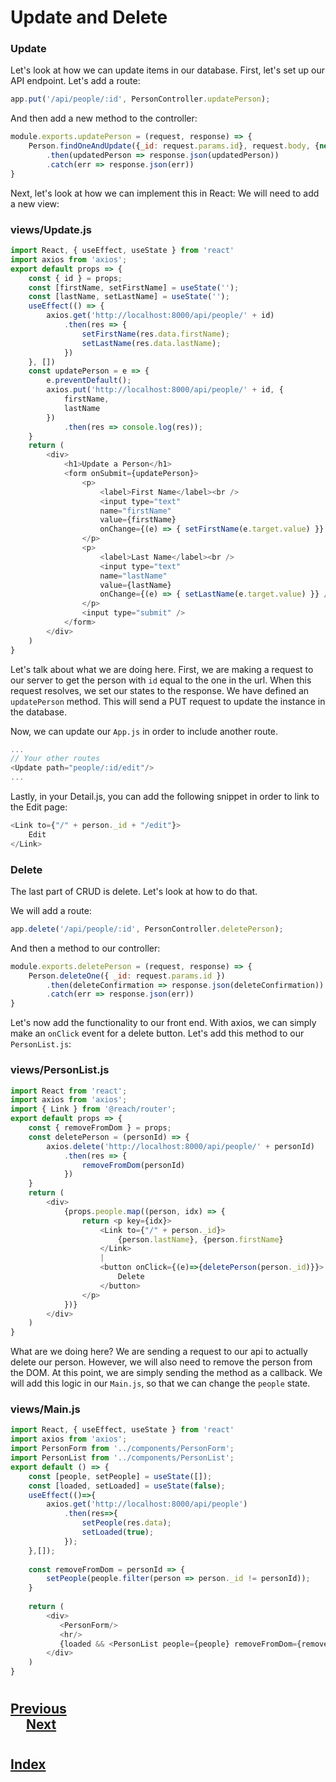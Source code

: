 # Update and Delete
### __Update__
Let's look at how we can update items in our database. First, let's set up our API endpoint. Let's add a route:
```js
app.put('/api/people/:id', PersonController.updatePerson);
```
And then add a new method to the controller:
```js
module.exports.updatePerson = (request, response) => {
    Person.findOneAndUpdate({_id: request.params.id}, request.body, {new:true})
        .then(updatedPerson => response.json(updatedPerson))
        .catch(err => response.json(err))
}
```
Next, let's look at how we can implement this in React: We will need to add a new view:

### __views/Update.js__
```js
import React, { useEffect, useState } from 'react'
import axios from 'axios';
export default props => {
    const { id } = props;
    const [firstName, setFirstName] = useState('');
    const [lastName, setLastName] = useState('');
    useEffect(() => {
        axios.get('http://localhost:8000/api/people/' + id)
            .then(res => {
                setFirstName(res.data.firstName);
                setLastName(res.data.lastName);
            })
    }, [])
    const updatePerson = e => {
        e.preventDefault();
        axios.put('http://localhost:8000/api/people/' + id, {
            firstName,
            lastName
        })
            .then(res => console.log(res));
    }
    return (
        <div>
            <h1>Update a Person</h1>
            <form onSubmit={updatePerson}>
                <p>
                    <label>First Name</label><br />
                    <input type="text" 
                    name="firstName" 
                    value={firstName} 
                    onChange={(e) => { setFirstName(e.target.value) }} />
                </p>
                <p>
                    <label>Last Name</label><br />
                    <input type="text" 
                    name="lastName"
                    value={lastName} 
                    onChange={(e) => { setLastName(e.target.value) }} />
                </p>
                <input type="submit" />
            </form>
        </div>
    )
}
```
Let's talk about what we are doing here. First, we are making a request to our server to get the person with `id` equal to the one in the url. When this request resolves, we set our states to the response. We have defined an `updatePerson` method. This will send a PUT request to update the instance in the database.

Now, we can update our `App.js` in order to include another route.
```js
...
// Your other routes
<Update path="people/:id/edit"/>
...
```
Lastly, in your Detail.js, you can add the following snippet in order to link to the Edit page:
```js
<Link to={"/" + person._id + "/edit"}>
    Edit
</Link>
```
### __Delete__
The last part of CRUD is delete. Let's look at how to do that.

We will add a route:
```js
app.delete('/api/people/:id', PersonController.deletePerson);
```
And then a method to our controller:
```js
module.exports.deletePerson = (request, response) => {
    Person.deleteOne({ _id: request.params.id })
        .then(deleteConfirmation => response.json(deleteConfirmation))
        .catch(err => response.json(err))
}
```
Let's now add the functionality to our front end. With axios, we can simply make an `onClick` event for a delete button. Let's add this method to our `PersonList.js`:

### __views/PersonList.js__
```js
import React from 'react';
import axios from 'axios';
import { Link } from '@reach/router';
export default props => {
    const { removeFromDom } = props;
    const deletePerson = (personId) => {
        axios.delete('http://localhost:8000/api/people/' + personId)
            .then(res => {
                removeFromDom(personId)
            })
    }
    return (
        <div>
            {props.people.map((person, idx) => {
                return <p key={idx}>
                    <Link to={"/" + person._id}>
                        {person.lastName}, {person.firstName}
                    </Link>
                    |
                    <button onClick={(e)=>{deletePerson(person._id)}}>
                        Delete
                    </button>
                </p>
            })}
        </div>
    )
}
```
What are we doing here? We are sending a request to our api to actually delete our person. However, we will also need to remove the person from the DOM. At this point, we are simply sending the method as a callback. We will add this logic in our `Main.js`, so that we can change the `people` state.

### __views/Main.js__
```js
import React, { useEffect, useState } from 'react'
import axios from 'axios';
import PersonForm from '../components/PersonForm';
import PersonList from '../components/PersonList';
export default () => {
    const [people, setPeople] = useState([]);
    const [loaded, setLoaded] = useState(false);
    useEffect(()=>{
        axios.get('http://localhost:8000/api/people')
            .then(res=>{
                setPeople(res.data);
                setLoaded(true);
            });
    },[]);
    
    const removeFromDom = personId => {
        setPeople(people.filter(person => person._id != personId));
    }
    
    return (
        <div>
           <PersonForm/>
           <hr/>
           {loaded && <PersonList people={people} removeFromDom={removeFromDom}/>}
        </div>
    )
}
```

#
## [Previous](./006_List_Detail.md)<span>&nbsp;&nbsp;&nbsp;&nbsp;&nbsp;&nbsp;&nbsp;&nbsp;&nbsp;&nbsp;&nbsp;&nbsp;&nbsp;&nbsp;&nbsp;&nbsp;&nbsp;&nbsp;&nbsp;&nbsp;&nbsp;&nbsp;&nbsp;&nbsp;&nbsp;&nbsp;&nbsp;&nbsp;&nbsp;&nbsp;&nbsp;&nbsp;&nbsp;&nbsp;&nbsp;&nbsp;&nbsp;&nbsp;&nbsp;&nbsp;&nbsp;&nbsp;&nbsp;&nbsp;&nbsp;&nbsp;&nbsp;&nbsp;&nbsp;&nbsp;&nbsp;&nbsp;&nbsp;&nbsp;&nbsp;&nbsp;&nbsp;&nbsp;&nbsp;&nbsp;&nbsp;&nbsp;&nbsp;&nbsp;&nbsp;&nbsp;&nbsp;&nbsp;&nbsp;&nbsp;&nbsp;&nbsp;&nbsp;&nbsp;&nbsp;&nbsp;&nbsp;&nbsp;&nbsp;&nbsp;&nbsp;&nbsp;&nbsp;&nbsp;&nbsp;&nbsp;&nbsp;</span> [Next](./008_Looking_Ahead.md)
#
##  [Index](../Index.md)
